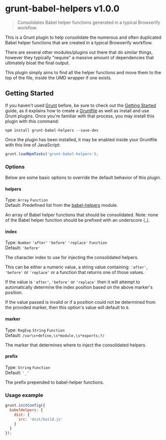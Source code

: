 # grunt-babel-helpers v1.0.0

> Consolidates Babel helper functions generated in a typical Browserify workflow.

This is a Grunt plugin to help consolidate the numerous and often duplicated
Babel helper functions that are created in a typical Browserify workflow.

There are several other modules/plugins out there that do similar things,
however they typically "require" a massive amount of dependencies that
ultimately bloat the final output.

This plugin simply aims to find all the helper functions and move them to the
top of the file, inside the UMD wrapper if one exists.


## Getting Started

If you haven't used [Grunt](http://gruntjs.com/) before, be sure to check out the [Getting Started](http://gruntjs.com/getting-started) guide, as it explains how to create a [Gruntfile](http://gruntjs.com/sample-gruntfile) as well as install and use Grunt plugins. Once you're familiar with that process, you may install this plugin with this command:

```shell
npm install grunt-babel-helpers --save-dev
```

Once the plugin has been installed, it may be enabled inside your Gruntfile with this line of JavaScript:

```js
grunt.loadNpmTasks('grunt-babel-helpers');
```

### Options
Below are some basic options to override the default behavior of this plugin.

#### helpers
Type: `Array` `Function`  
Default: Predefined list from the [babel-helpers](https://github.com/babel/babel/blob/master/packages/babel-helpers/src/helpers.js) module.

An array of Babel helper functions that should be consolidated.
Note: none of the Babel helper function should be prefixed with an underscore (_).

#### index
Type: `Number` `'after'` `'before'` `'replace'` `Function`  
Default: `'before'`

The character index to use for injecting the consolidated helpers.

This can be either a numeric value, a string value containing: `'after'`,
`'before'` or `'replace'` or a function that returns one of those values.

If the value is `'after'`, `'before'` or `'replace'` then it will attempt to
automatically determine the index position based on the above marker's
position.

If the value passed is invalid or if a position could not be determined
from the provided marker, then this option's value will default to `0`.

#### marker
Type: `RegExp` `String` `Function`  
Default: `/var\s+define,\s*module,\s*exports;?/`

The marker that determines where to inject the consolidated helpers.

#### prefix
Type: `String` `Function`  
Default: `'_'`

The prefix prepended to babel-helper functions.

### Usage example

```js
grunt.initConfig({
  babelHelpers: {
    dist: {
      src: 'dist/build.js'
    }
  }
});
```
